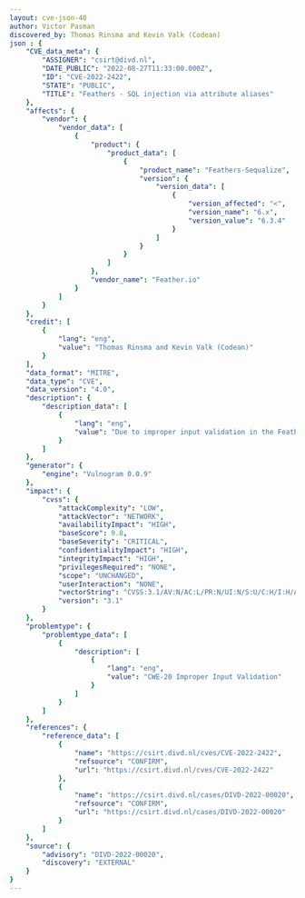 ```yaml
---
layout: cve-json-40
author: Victor Pasman
discovered_by: Thomas Rinsma and Kevin Valk (Codean)
json : {
    "CVE_data_meta": {
        "ASSIGNER": "csirt@divd.nl",
        "DATE_PUBLIC": "2022-08-27T11:33:00.000Z",
        "ID": "CVE-2022-2422",
        "STATE": "PUBLIC",
        "TITLE": "Feathers - SQL injection via attribute aliases"
    },
    "affects": {
        "vendor": {
            "vendor_data": [
                {
                    "product": {
                        "product_data": [
                            {
                                "product_name": "Feathers-Sequalize",
                                "version": {
                                    "version_data": [
                                        {
                                            "version_affected": "<",
                                            "version_name": "6.x",
                                            "version_value": "6.3.4"
                                        }
                                    ]
                                }
                            }
                        ]
                    },
                    "vendor_name": "Feather.io"
                }
            ]
        }
    },
    "credit": [
        {
            "lang": "eng",
            "value": "Thomas Rinsma and Kevin Valk (Codean)"
        }
    ],
    "data_format": "MITRE",
    "data_type": "CVE",
    "data_version": "4.0",
    "description": {
        "description_data": [
            {
                "lang": "eng",
                "value": "Due to improper input validation in the Feathers js library, it is possible to perform a SQL injection attack on the back-end database, in case the feathers-sequelize package is used."
            }
        ]
    },
    "generator": {
        "engine": "Vulnogram 0.0.9"
    },
    "impact": {
        "cvss": {
            "attackComplexity": "LOW",
            "attackVector": "NETWORK",
            "availabilityImpact": "HIGH",
            "baseScore": 9.8,
            "baseSeverity": "CRITICAL",
            "confidentialityImpact": "HIGH",
            "integrityImpact": "HIGH",
            "privilegesRequired": "NONE",
            "scope": "UNCHANGED",
            "userInteraction": "NONE",
            "vectorString": "CVSS:3.1/AV:N/AC:L/PR:N/UI:N/S:U/C:H/I:H/A:H",
            "version": "3.1"
        }
    },
    "problemtype": {
        "problemtype_data": [
            {
                "description": [
                    {
                        "lang": "eng",
                        "value": "CWE-20 Improper Input Validation"
                    }
                ]
            }
        ]
    },
    "references": {
        "reference_data": [
            {
                "name": "https://csirt.divd.nl/cves/CVE-2022-2422",
                "refsource": "CONFIRM",
                "url": "https://csirt.divd.nl/cves/CVE-2022-2422"
            },
            {
                "name": "https://csirt.divd.nl/cases/DIVD-2022-00020",
                "refsource": "CONFIRM",
                "url": "https://csirt.divd.nl/cases/DIVD-2022-00020"
            }
        ]
    },
    "source": {
        "advisory": "DIVD-2022-00020",
        "discovery": "EXTERNAL"
    }
}
---
```

